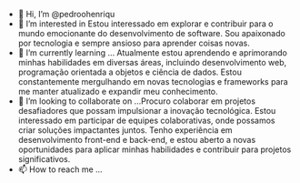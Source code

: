 - 👋 Hi, I’m @pedroohenriqu
- 👀 I’m interested in  Estou interessado em explorar e contribuir para o mundo emocionante do desenvolvimento de software. Sou apaixonado por tecnologia e sempre ansioso para aprender coisas novas.
- 🌱 I’m currently learning ... Atualmente estou aprendendo e aprimorando minhas habilidades em diversas áreas, incluindo desenvolvimento web, programação orientada a objetos e ciência de dados. Estou constantemente mergulhando em novas tecnologias e frameworks para me manter atualizado e expandir meu conhecimento.
- 💞️ I’m looking to collaborate on ...Procuro colaborar em projetos desafiadores que possam impulsionar a inovação tecnológica. Estou interessado em participar de equipes colaborativas, onde possamos criar soluções impactantes juntos. Tenho experiência em desenvolvimento front-end e back-end, e estou aberto a novas oportunidades para aplicar minhas habilidades e contribuir para projetos significativos.
- 📫 How to reach me ...

<!---
pedroohenriqu/pedroohenriqu is a ✨ special ✨ repository because its `README.md` (this file) appears on your GitHub profile.
You can click the Preview link to take a look at your changes.
--->
